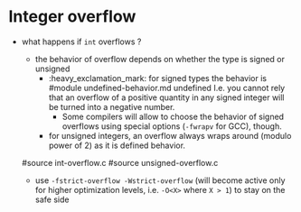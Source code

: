 # Integer overflow

- what happens if `int` overflows ?
  - the behavior of overflow depends on whether the type is signed or unsigned
    - :heavy\_exclamation\_mark: for signed types the behavior is
#module undefined-behavior.md undefined
      I.e. you cannot rely that an overflow of a positive quantity in any signed
      integer will be turned into a negative number.
      - Some compilers will allow to choose the behavior of signed overflows
	using special options (`-fwrapv` for GCC), though.
    - for unsigned integers, an overflow always wraps around (modulo power of 2)
      as it is defined behavior.

  #source int-overflow.c
  #source unsigned-overflow.c

    - use `-fstrict-overflow -Wstrict-overflow` (will become active only for
      higher optimization levels, i.e. `-O<X>` where `X > 1`) to stay on the
      safe side
